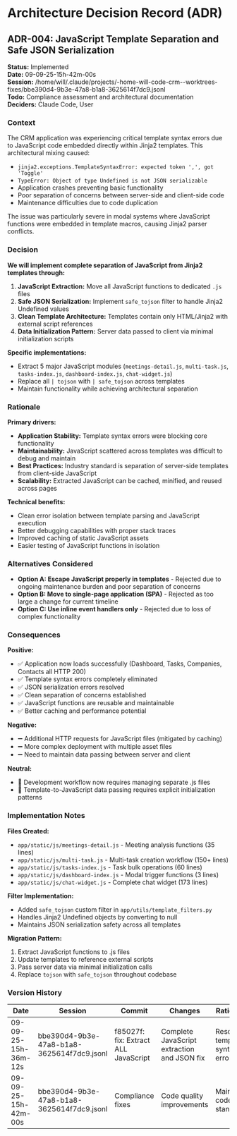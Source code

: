 # Architecture Decision Record (ADR)

## ADR-004: JavaScript Template Separation and Safe JSON Serialization

**Status:** Implemented  
**Date:** 09-09-25-15h-42m-00s  
**Session:** /home/will/.claude/projects/-home-will-code-crm--worktrees-fixes/bbe390d4-9b3e-47a8-b1a8-3625614f7dc9.jsonl  
**Todo:** Compliance assessment and architectural documentation  
**Deciders:** Claude Code, User

### Context

The CRM application was experiencing critical template syntax errors due to JavaScript code embedded directly within Jinja2 templates. This architectural mixing caused:

- `jinja2.exceptions.TemplateSyntaxError: expected token ',', got 'Toggle'`
- `TypeError: Object of type Undefined is not JSON serializable`
- Application crashes preventing basic functionality
- Poor separation of concerns between server-side and client-side code
- Maintenance difficulties due to code duplication

The issue was particularly severe in modal systems where JavaScript functions were embedded in template macros, causing Jinja2 parser conflicts.

### Decision

**We will implement complete separation of JavaScript from Jinja2 templates through:**

1. **JavaScript Extraction:** Move all JavaScript functions to dedicated `.js` files
2. **Safe JSON Serialization:** Implement `safe_tojson` filter to handle Jinja2 Undefined values
3. **Clean Template Architecture:** Templates contain only HTML/Jinja2 with external script references
4. **Data Initialization Pattern:** Server data passed to client via minimal initialization scripts

**Specific implementations:**

- Extract 5 major JavaScript modules (`meetings-detail.js`, `multi-task.js`, `tasks-index.js`, `dashboard-index.js`, `chat-widget.js`)
- Replace all `| tojson` with `| safe_tojson` across templates
- Maintain functionality while achieving architectural separation

### Rationale

**Primary drivers:**

- **Application Stability:** Template syntax errors were blocking core functionality
- **Maintainability:** JavaScript scattered across templates was difficult to debug and maintain
- **Best Practices:** Industry standard is separation of server-side templates from client-side JavaScript
- **Scalability:** Extracted JavaScript can be cached, minified, and reused across pages

**Technical benefits:**

- Clean error isolation between template parsing and JavaScript execution
- Better debugging capabilities with proper stack traces
- Improved caching of static JavaScript assets
- Easier testing of JavaScript functions in isolation

### Alternatives Considered

- **Option A: Escape JavaScript properly in templates** - Rejected due to ongoing maintenance burden and poor separation of concerns
- **Option B: Move to single-page application (SPA)** - Rejected as too large a change for current timeline
- **Option C: Use inline event handlers only** - Rejected due to loss of complex functionality

### Consequences

**Positive:**

- ✅ Application now loads successfully (Dashboard, Tasks, Companies, Contacts all HTTP 200)
- ✅ Template syntax errors completely eliminated
- ✅ JSON serialization errors resolved
- ✅ Clean separation of concerns established
- ✅ JavaScript functions are reusable and maintainable
- ✅ Better caching and performance potential

**Negative:**

- ➖ Additional HTTP requests for JavaScript files (mitigated by caching)
- ➖ More complex deployment with multiple asset files
- ➖ Need to maintain data passing between server and client

**Neutral:**

- 🔄 Development workflow now requires managing separate .js files
- 🔄 Template-to-JavaScript data passing requires explicit initialization patterns

### Implementation Notes

**Files Created:**

- `app/static/js/meetings-detail.js` - Meeting analysis functions (35 lines)
- `app/static/js/multi-task.js` - Multi-task creation workflow (150+ lines)
- `app/static/js/tasks-index.js` - Task bulk operations (60 lines)  
- `app/static/js/dashboard-index.js` - Modal trigger functions (3 lines)
- `app/static/js/chat-widget.js` - Complete chat widget (173 lines)

**Filter Implementation:**

- Added `safe_tojson` custom filter in `app/utils/template_filters.py`
- Handles Jinja2 Undefined objects by converting to null
- Maintains JSON serialization safety across all templates

**Migration Pattern:**

1. Extract JavaScript functions to .js files
2. Update templates to reference external scripts
3. Pass server data via minimal initialization calls
4. Replace `tojson` with `safe_tojson` throughout codebase

### Version History

| Date | Session | Commit | Changes | Rationale |
|------|---------|--------|---------|-----------|
| 09-09-25-15h-36m-12s | bbe390d4-9b3e-47a8-b1a8-3625614f7dc9.jsonl | f85027f: fix: Extract ALL JavaScript | Complete JavaScript extraction and JSON fix | Resolve template syntax errors |
| 09-09-25-15h-42m-00s | bbe390d4-9b3e-47a8-b1a8-3625614f7dc9.jsonl | Compliance fixes | Code quality improvements | Maintain code standards |
